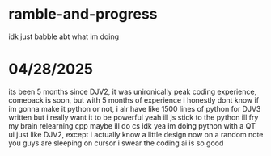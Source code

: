 # ramble-and-progress
idk just babble abt what im doing

# 04/28/2025
its been 5 months since DJV2, it was unironically peak coding experience, comeback is soon, but with 5 months of experience
i honestly dont know if im gonna make it python or not, i alr have like 1500 lines of python for DJV3 written but i really want it to be powerful
yeah ill js stick to the python ill fry my brain relearning cpp
maybe ill do cs idk
yea im doing python with a QT ui just like DJV2, except i actually know a little design now
on a random note you guys are sleeping on cursor i swear the coding ai is so good
